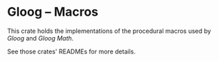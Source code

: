 # Gloog &ndash; Macros

This crate holds the implementations of the procedural macros used by *Gloog*
and *Gloog Math*.

See those crates' READMEs for more details.

